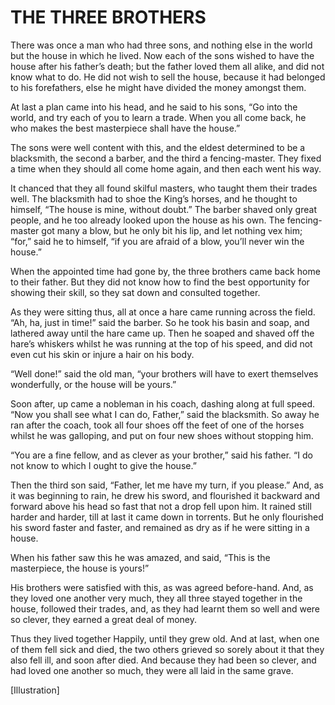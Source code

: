 # THE THREE BROTHERS


There was once a man who had three sons, and nothing else in the world
but the house in which he lived. Now each of the sons wished to have
the house after his father’s death; but the father loved them all
alike, and did not know what to do. He did not wish to sell the house,
because it had belonged to his forefathers, else he might have divided
the money amongst them.

At last a plan came into his head, and he said to his sons, “Go into
the world, and try each of you to learn a trade. When you all come
back, he who makes the best masterpiece shall have the house.”

The sons were well content with this, and the eldest determined to be a
blacksmith, the second a barber, and the third a fencing-master. They
fixed a time when they should all come home again, and then each went
his way.

It chanced that they all found skilful masters, who taught them their
trades well. The blacksmith had to shoe the King’s horses, and he
thought to himself, “The house is mine, without doubt.” The barber
shaved only great people, and he too already looked upon the house as
his own. The fencing-master got many a blow, but he only bit his lip,
and let nothing vex him; “for,” said he to himself, “if you are afraid
of a blow, you’ll never win the house.”

When the appointed time had gone by, the three brothers came back home
to their father. But they did not know how to find the best opportunity
for showing their skill, so they sat down and consulted together.

As they were sitting thus, all at once a hare came running across the
field. “Ah, ha, just in time!” said the barber. So he took his basin
and soap, and lathered away until the hare came up. Then he soaped and
shaved off the hare’s whiskers whilst he was running at the top of his
speed, and did not even cut his skin or injure a hair on his body.

“Well done!” said the old man, “your brothers will have to exert
themselves wonderfully, or the house will be yours.”

Soon after, up came a nobleman in his coach, dashing along at full
speed. “Now you shall see what I can do, Father,” said the blacksmith.
So away he ran after the coach, took all four shoes off the feet of
one of the horses whilst he was galloping, and put on four new shoes
without stopping him.

“You are a fine fellow, and as clever as your brother,” said his
father. “I do not know to which I ought to give the house.”

Then the third son said, “Father, let me have my turn, if you please.”
And, as it was beginning to rain, he drew his sword, and flourished
it backward and forward above his head so fast that not a drop fell
upon him. It rained still harder and harder, till at last it came down
in torrents. But he only flourished his sword faster and faster, and
remained as dry as if he were sitting in a house.

When his father saw this he was amazed, and said, “This is the
masterpiece, the house is yours!”

His brothers were satisfied with this, as was agreed before-hand. And,
as they loved one another very much, they all three stayed together in
the house, followed their trades, and, as they had learnt them so well
and were so clever, they earned a great deal of money.

Thus they lived together Happily, until they grew old. And at last,
when one of them fell sick and died, the two others grieved so sorely
about it that they also fell ill, and soon after died. And because they
had been so clever, and had loved one another so much, they were all
laid in the same grave.




[Illustration]

